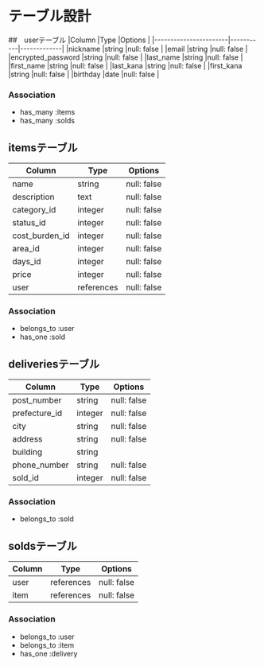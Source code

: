 # テーブル設計

##　userテーブル
|Column                 |Type       |Options      |
|-----------------------|-----------|-------------|
|nickname               |string     |null: false  |
|email                  |string     |null: false  |
|encrypted_password     |string     |null: false  |
|last_name              |string     |null: false  |
|first_name             |string     |null: false  |
|last_kana              |string     |null: false  |
|first_kana             |string     |null: false  |
|birthday               |date       |null: false  |

### Association
- has_many :items
- has_many :solds


## itemsテーブル
|Column             |Type           |Options      |
|-------------------|---------------|-------------|
|name               |string         |null: false  |
|description        |text           |null: false  |
|category_id        |integer        |null: false  |
|status_id          |integer        |null: false  |
|cost_burden_id     |integer        |null: false  |
|area_id            |integer        |null: false  |
|days_id            |integer        |null: false  |
|price              |integer        |null: false  |
|user               |references     |null: false  |

### Association
- belongs_to :user
- has_one :sold


## deliveriesテーブル
|Column           |Type         |Options      |
|-----------------|-------------|-------------|
|post_number      |string       |null: false  |
|prefecture_id    |integer      |null: false  |
|city             |string       |null: false  |
|address          |string       |null: false  |
|building         |string       |             |
|phone_number     |string       |null: false  |
|sold_id          |integer      |null: false  |

### Association
- belongs_to :sold


## soldsテーブル
|Column           |Type         |Options      |
|-----------------|-------------|-------------|
|user             |references   |null: false  |
|item             |references   |null: false  |

### Association
- belongs_to :user
- belongs_to :item
- has_one :delivery
